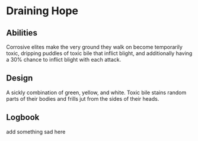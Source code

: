 # Draining Hope
## Abilities
Corrosive elites make the very ground they walk on become temporarily toxic, dripping puddles of toxic bile that inflict blight, and additionally having a 30% chance to inflict blight with each attack.

## Design
A sickly combination of green, yellow, and white. Toxic bile stains random parts of their bodies and frills jut from the sides of their heads.

## Logbook
add something sad here
